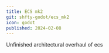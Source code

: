```yaml
---
title: ECS mk2
git: shfty-godot/ecs_mk2
icon: godot
published: 2024-02-08
---
```


Unfinished architectural overhaul of ecs

